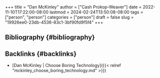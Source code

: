 +++
title = "Dan McKinley"
author = ["Cash Prokop-Weaver"]
date = 2022-11-10T17:22:00-08:00
lastmod = 2024-02-24T13:50:08-08:00
tags = ["person", "person"]
categories = ["person"]
draft = false
slug = "19926ee0-23db-4536-83c1-3bf90fd9f5f4"
+++

## Bibliography {#bibliography}

<style>.csl-entry{text-indent: -1.5em; margin-left: 1.5em;}</style><div class="csl-bib-body">
</div>


## Backlinks {#backlinks}

-   [Dan McKinley | Choose Boring Technology]({{< relref "mckinley_choose_boring_technology.md" >}})
